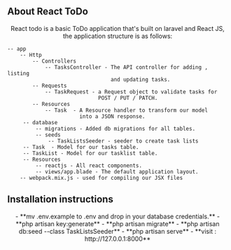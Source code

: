 
## About React ToDo
<p align="center">
    React todo is a basic ToDo application that's built on laravel and React JS, the
    application structure is as follows:

    -- app
        -- Http
            -- Controllers
                -- TasksController - The API controller for adding , listing
                                     and updating tasks.
            -- Requests
                -- TaskRequest - a Request object to validate tasks for
                                 POST / PUT / PATCH.
            -- Resources
                -- Task  - A Resource handler to transform our model
                           into a JSON response.
         -- database
             -- migrations - Added db migrations for all tables.
             -- seeds
                 -- TaskListsSeeder - seeder to create task lists
         -- Task  - Model for our tasks table.
         -- TaskList - Model for our tasklist table.
         -- Resources
             -- reactjs - All react components.
             -- views/app.blade - The default application layout.
        -- webpack.mix.js - used for compiling our JSX files
</p>


## Installation instructions


<p align="center">
- **mv .env.example to .env and drop in your database credentials.**
- **php artisan key:generate**
- **php artisan migrate**
- **php artisan db:seed --class TaskListsSeeder**
- **php artisan serve**
- **visit : http://127.0.0.1:8000**
</p>
